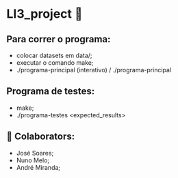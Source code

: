 # LI3_project :wave:

## Para correr o programa:
  - colocar datasets em data/;
  - executar o comando make;
  - ./programa-principal (interativo) / ./programa-principal <datasetpath> <inputs>

## Programa de testes:
  - make;
  - ./programa-testes <datasetpath> <inputs> <expected_results>

  

## :space_invader: Colaborators:
- José Soares;
- Nuno Melo;
- André Miranda;
